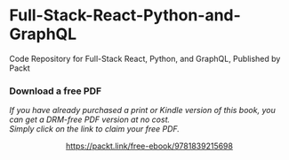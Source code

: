 # Full-Stack-React-Python-and-GraphQL
Code Repository for Full-Stack React, Python, and GraphQL, Published by Packt
### Download a free PDF

 <i>If you have already purchased a print or Kindle version of this book, you can get a DRM-free PDF version at no cost.<br>Simply click on the link to claim your free PDF.</i>
<p align="center"> <a href="https://packt.link/free-ebook/9781839215698">https://packt.link/free-ebook/9781839215698 </a> </p>